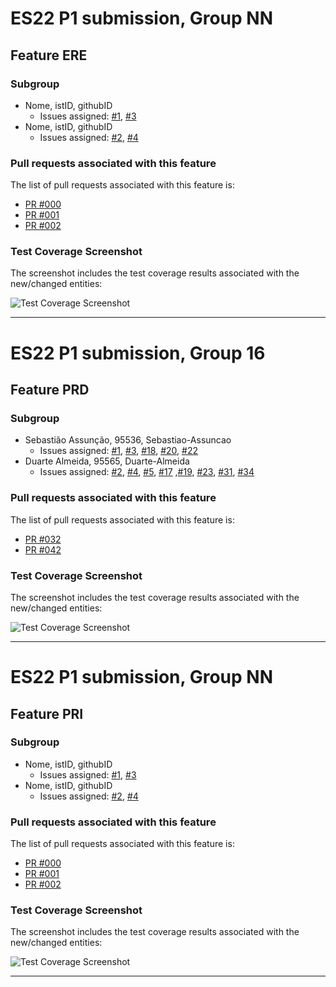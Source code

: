 # ES22 P1 submission, Group NN

## Feature ERE

### Subgroup
 - Nome, istID, githubID
   + Issues assigned: [#1](https://github.com), [#3](https://github.com)
 - Nome, istID, githubID
   + Issues assigned: [#2](https://github.com), [#4](https://github.com)
 
### Pull requests associated with this feature

The list of pull requests associated with this feature is:

 - [PR #000](https://github.com)
 - [PR #001](https://github.com)
 - [PR #002](https://github.com)


### Test Coverage Screenshot

The screenshot includes the test coverage results associated with the new/changed entities:

![Test Coverage Screenshot](https://github.com/tecnico-softeng-2022/templates/blob/master/sprints/coverage-example.png)

---

# ES22 P1 submission, Group 16

## Feature PRD

### Subgroup
 - Sebastião Assunção, 95536, Sebastiao-Assuncao
   + Issues assigned: [#1](https://github.com/tecnico-softeng-2022/es22-16/issues/1), [#3](https://github.com/tecnico-softeng-2022/es22-16/issues/3), [#18](https://github.com/tecnico-softeng-2022/es22-16/issues/18), [#20](https://github.com/tecnico-softeng-2022/es22-16/issues/20), [#22](https://github.com/tecnico-softeng-2022/es22-16/issues/22)
 - Duarte Almeida, 95565, Duarte-Almeida
   + Issues assigned: [#2](https://github.com/tecnico-softeng-2022/es22-16/issues/2), [#4](https://github.com/tecnico-softeng-2022/es22-16/issues/4), [#5](https://github.com/tecnico-softeng-2022/es22-16/issues/5), [#17](https://github.com/tecnico-softeng-2022/es22-16/issues/17) ,[#19](https://github.com/tecnico-softeng-2022/es22-16/issues/19), [#23](https://github.com/tecnico-softeng-2022/es22-16/issues/23), [#31](https://github.com/tecnico-softeng-2022/es22-16/issues/31), [#34](https://github.com/tecnico-softeng-2022/es22-16/issues/34)
 
### Pull requests associated with this feature

The list of pull requests associated with this feature is:

 - [PR #032](https://github.com/tecnico-softeng-2022/es22-16/pull/32)
 - [PR #042](https://github.com/tecnico-softeng-2022/es22-16/pull/42)
 

### Test Coverage Screenshot

The screenshot includes the test coverage results associated with the new/changed entities:

![Test Coverage Screenshot](https://github.com/tecnico-softeng-2022/es22-16/coverage_prd.png)

---

# ES22 P1 submission, Group NN

## Feature PRI

### Subgroup
 - Nome, istID, githubID
   + Issues assigned: [#1](https://github.com), [#3](https://github.com)
 - Nome, istID, githubID
   + Issues assigned: [#2](https://github.com), [#4](https://github.com)
 
### Pull requests associated with this feature

The list of pull requests associated with this feature is:

 - [PR #000](https://github.com)
 - [PR #001](https://github.com)
 - [PR #002](https://github.com)


### Test Coverage Screenshot

The screenshot includes the test coverage results associated with the new/changed entities:

![Test Coverage Screenshot](https://github.com/tecnico-softeng-2022/templates/blob/master/sprints/coverage-example.png)

---


